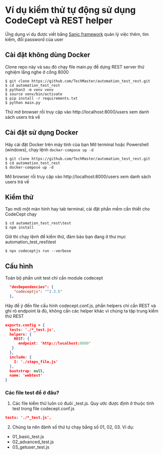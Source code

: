 # Ví dụ kiểm thử tự động sử dụng CodeCept và REST helper

Ứng dụng ví dụ được viết bằng [Sanic framework](https://github.com/huge-success/sanic)
quản lý việc thêm, tìm kiếm, đổi password của user

## Cài đặt không dùng Docker

Clone repo này và sau đó chạy file main.py để dựng REST server thử nghiệm lắng nghe ở cổng 8000

```shell
$ git clone https://github.com/TechMaster/automation_test_rest.git
$ cd automation_test_rest
$ python3 -m venv venv
$ source venv/bin/activate
$ pip install -r requirements.txt
$ python main.py
```
Thử mở browser rồi truy cập vào http://localhost:8000/users xem danh sách users trả về

## Cài đặt sử dụng Docker
Hãy cài đặt Docker trên máy tính của bạn
Mở terminal hoặc Powershell (windows), chạy lệnh ```docker-compose up -d```

```shell
$ git clone https://github.com/TechMaster/automation_test_rest.git
$ cd automation_test_rest
$ docker-compose up -d
```
Mở browser rồi truy cập vào http://localhost:8000/users xem danh sách users trả về



## Kiểm thử

Tạo mới một màn hình hay tab terminal, cài đặt phần mềm cần thiết cho CodeCept chạy
```shell
$ cd automation_test_rest\test
$ npm install
```

Giờ thì chạy lệnh để kiểm thử, đảm bảo bạn đang ở thư mục automation_test_rest\test
```shell
$ npx codeceptjs run --verbose
```

## Cấu hình
Toàn bộ phần unit test chỉ cần module codecept
```json
  "devDependencies": {
    "codeceptjs": "^2.3.5"
  },
```

Hãy để ý đến file cấu hình codecept.conf.js, phần helpers chỉ cần REST và ghi rõ endpoint là đủ, không cần các helper khác vì chúng ta tập trung kiểm thử REST
```json
exports.config = {
  tests: './*_test.js',
  helpers: {
    REST: {
      endpoint: 'http://localhost:8000'
   }
  },
  include: {
    I: './steps_file.js'
  },
  bootstrap: null,
  name: 'webtest'  
}
```

### Các file test để ở đâu?

1. Các file kiểm thử luôn có đuôi _test.js. Quy ước được định ở thuộc tính test trong file codecept.conf.js
```json
tests: './*_test.js',
```

2. Chúng ta nên đánh số thứ tự chạy bằng số 01, 02, 03. Ví dụ:
  - 01_basic_test.js
  - 02_advanced_test.js
  - 03_getuser_test.js